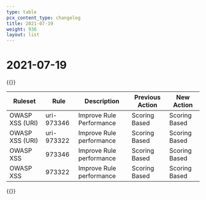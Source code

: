 ```yaml
---
type: table
pcx_content_type: changelog
title: 2021-07-19
weight: 936
layout: list
---
```


# 2021-07-19

{{<table-wrap>}}

<table style="width: 100%">
  <thead>
    <tr>
      <th>Ruleset</th>
      <th>Rule</th>
      <th>Description</th>
      <th>Previous Action</th>
      <th>New Action</th>
    </tr>
  </thead>
  <tbody>
    <tr>
      <td>OWASP XSS (URI)</td>
      <td>uri-973346</td>
      <td>Improve Rule Performance</td>
      <td>Scoring Based</td>
      <td>Scoring Based</td>
    </tr>
    <tr>
      <td>OWASP XSS (URI)</td>
      <td>uri-973322</td>
      <td>Improve Rule performance</td>
      <td>Scoring Based</td>
      <td>Scoring Based</td>
    </tr>
    <tr>
      <td>OWASP XSS</td>
      <td>973346</td>
      <td>Improve Rule performance</td>
      <td>Scoring Based</td>
      <td>Scoring Based</td>
    </tr>
    <tr>
      <td>OWASP XSS</td>
      <td>973322</td>
      <td>Improve Rule performance</td>
      <td>Scoring Based</td>
      <td>Scoring Based</td>
    </tr>
  </tbody>
</table>
{{</table-wrap>}}
